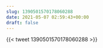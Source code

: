```yaml
---
slug: 1390501570178060288
date: 2021-05-07 02:59:43+00:00
draft: false
---
```


{{< tweet 1390501570178060288 >}}
